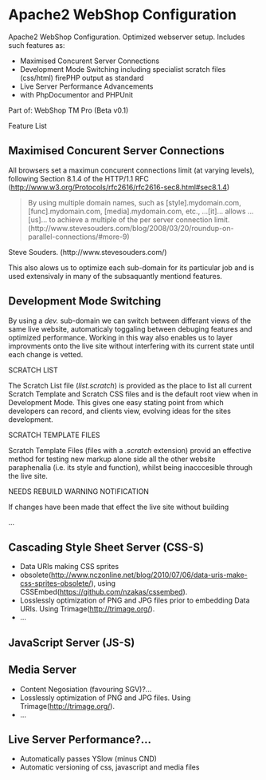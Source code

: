 Apache2 WebShop Configuration
=============================

Apache2 WebShop Configuration. Optimized webserver setup.
 Includes such features as:
 - Maximised Concurent Server Connections
 - Development Mode Switching
     including specialist scratch files (css/html)
     firePHP output as standard
 - Live Server Performance Advancements
 - with PhpDocumentor and PHPUnit

Part of: WebShop TM Pro (Beta v0.1)

Feature List

Maximised Concurent Server Connections
--------------------------------------

All browsers set a maximun concurent connections limit (at varying levels),
following Section 8.1.4 of the HTTP/1.1 RFC
(http://www.w3.org/Protocols/rfc2616/rfc2616-sec8.html#sec8.1.4)

<blockquote>By using multiple domain names, such as
[style].mydomain.com, [func].mydomain.com, [media].mydomain.com, etc., &hellip;[it]&hellip;
allows &hellip;[us]&hellip; to achieve a multiple of the per server connection limit.
(http://www.stevesouders.com/blog/2008/03/20/roundup-on-parallel-connections/#more-9)
</blockquote>
Steve Souders. (http://www.stevesouders.com/)

This also alows us to optimize each sub-domain for its particular job and is used
extensivaly in many of the subsaquantly mentiond features.

Development Mode Switching
--------------------------

By using a <em>dev.</em> sub-domain we can switch between differant views of
the same live website, automaticaly toggaling between debuging features and
optimized performance. Working in this way also enables us to layer improvments
onto the live site without interfering with its current state until each
change is vetted.

SCRATCH LIST

The Scratch List file (<em>list.scratch</em>) is provided as the
place to list all current Scratch Template and Scratch CSS files and is
the default root view when in Development Mode. This gives one easy
stating point from which developers can record, and clients view,
evolving ideas for the sites development.

SCRATCH TEMPLATE FILES

Scratch Template Files (files with a <em>.scratch</em> extension)
provid an effective method for testing new markup alone side all the
other website paraphenalia (i.e. its style and function), whilst being
inacccesible through the live site.

NEEDS REBUILD WARNING NOTIFICATION

If changes have been made that effect the live site without building

...

Cascading Style Sheet Server (CSS-S)
------------------------------------

 - Data URIs making CSS sprites
 - obsolete(http://www.nczonline.net/blog/2010/07/06/data-uris-make-css-sprites-obsolete/), using
CSSEmbed(https://github.com/nzakas/cssembed).
 - Losslessly optimization of PNG and JPG files prior to embedding Data URIs. Using
Trimage(http://trimage.org/).
 - ...

JavaScript Server (JS-S)
------------------------

Media Server
------------

 - Content Negosiation (favouring SGV)?...
 - Losslessly optimization of PNG and JPG files. Using Trimage(http://trimage.org/).
 - ...

Live Server Performance?...
---------------------------

 - Automatically passes YSlow (minus CND)
 - Automatic versioning of css, javascript and media files
